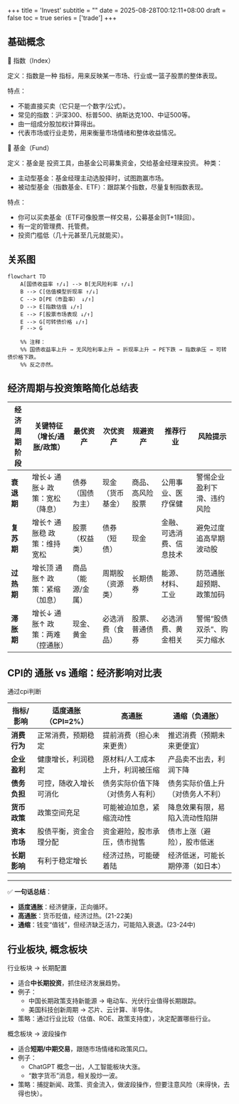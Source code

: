 +++
title = 'Invest'
subtitle = ""
date = 2025-08-28T00:12:11+08:00
draft = false
toc = true
series = ['trade']
+++

## 基础概念

📌 指数（Index）

定义：指数是一种 指标，用来反映某一市场、行业或一篮子股票的整体表现。

特点：
- 不能直接买卖（它只是一个数字/公式）。
- 常见的指数：沪深300、标普500、纳斯达克100、中证500等。
- 由一组成分股加权计算得出。
- 代表市场或行业走势，用来衡量市场情绪和整体收益情况。

📌 基金（Fund）

定义：基金是 投资工具，由基金公司募集资金，交给基金经理来投资。
种类：
- 主动型基金：基金经理主动选股择时，试图跑赢市场。
- 被动型基金（指数基金、ETF）：跟踪某个指数，尽量复制指数表现。

特点：
- 你可以买卖基金（ETF可像股票一样交易，公募基金则T+1赎回）。
- 有一定的管理费、托管费。
- 投资门槛低（几十元甚至几元就能买）。

## 关系图

```mermaid
flowchart TD
    A[国债收益率 ↑/↓] --> B[无风险利率 ↑/↓]
    B --> C[估值模型折现率 ↑/↓]
    C --> D[PE（市盈率） ↓/↑]
    D --> E[指数估值 ↓/↑]
    E --> F[股票市场表现 ↓/↑]
    E --> G[可转债价格 ↓/↑]
    F --> G

    %% 注释：
    %% 国债收益率上升 → 无风险利率上升 → 折现率上升 → PE下跌 → 指数承压 → 可转债价格下跌。
    %% 反之亦然。

```



## 经济周期与投资策略简化总结表

| 经济周期阶段 | 关键特征（增长/通胀/政策）       | 最优资产          | 次优资产         | 规避资产         | 推荐行业                 | 风险提示                   |
| ------------ | -------------------------------- | ----------------- | ---------------- | ---------------- | ------------------------ | -------------------------- |
| **衰退期**   | 增长↓ 通胀↓ 政策：宽松（降息）   | 债券（国债为主）  | 现金（货币基金） | 商品、高风险股票 | 公用事业、医疗保健       | 警惕企业盈利下滑、违约风险 |
| **复苏期**   | 增长↑ 通胀稳 政策：维持宽松      | 股票（权益类）    | 债券（短债）     | 现金             | 金融、可选消费、信息技术 | 避免过度追高早期波动股     |
| **过热期**   | 增长顶 通胀↑ 政策：紧缩（加息）  | 商品（能源/金属） | 周期股（资源类） | 长期债券         | 能源、材料、工业         | 防范通胀超预期、政策加码   |
| **滞胀期**   | 增长↓ 通胀↑ 政策：两难（控通胀） | 现金、黄金        | 必选消费（食品） | 股票、普通债券   | 必选消费、黄金相关       | 警惕“股债双杀”、购买力缩水 |




## CPI的 通胀 vs 通缩：经济影响对比表

通过cpi判断

| 指标/影响    | 适度通胀（CPI≈2%）   | 高通胀              | 通缩（负通胀）          |
| -------- | ----------- | ---------------- | ---------------- |
| **消费行为** | 正常消费，预期稳定   | 提前消费（担心未来更贵）     | 推迟消费（预期未来更便宜）    |
| **企业盈利** | 健康增长，利润稳定   | 原材料/人工成本上升，利润被压缩 | 产品卖不出去，利润下降      |
| **债务负担** | 可控，随收入增长可消化 | 债务实际价值下降（对债务人有利） | 债务实际价值上升（对债务人不利） |
| **货币政策** | 政策空间充足      | 可能被迫加息，紧缩流动性     | 降息效果有限，易陷入流动性陷阱  |
| **资本市场** | 股债平衡，资金合理分配 | 资金避险，股市承压，债市抛售   | 债市上涨（避险），股市低迷    |
| **长期影响** | 有利于稳定增长     | 经济过热，可能硬着陆       | 经济低迷，可能长期停滞（如日本） |

---

✅ **一句话总结**：

* **适度通胀**：经济健康，正向循环。
* **高通胀**：货币贬值，经济过热。(21-22美)
* **通缩**：钱变“值钱”，但经济缺乏活力，可能陷入衰退。(23-24中)


## 行业板块, 概念板块

行业板块 → 长期配置

- 适合**中长期投资**，抓住经济发展趋势。
- 例子：
  - 中国长期政策支持新能源 → 电动车、光伏行业值得长期跟踪。
  - 美国科技创新周期 → 芯片、云计算、半导体。
- 策略：通过行业比较（估值、ROE、政策支持度），决定配置哪些行业。

概念板块 → 波段操作
- 适合**短期/中期交易**，跟随市场情绪和政策风口。
- 例子：
  - ChatGPT 概念一出，人工智能板块大涨。
  - “数字货币”消息，相关股炒一波。
- 策略：捕捉新闻、政策、资金流入，做波段操作，但要注意风险（来得快，去得也快）。

